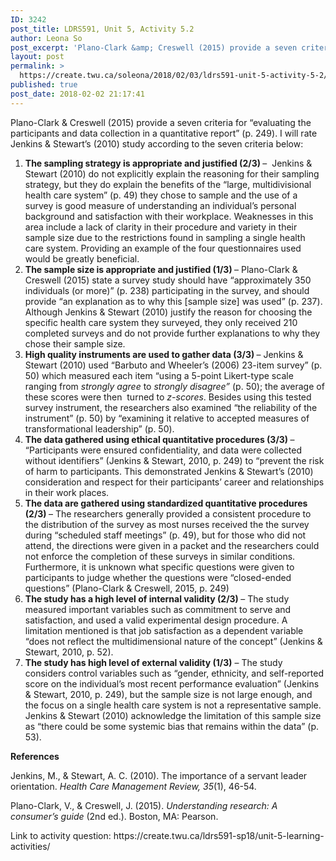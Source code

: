 ```yaml
---
ID: 3242
post_title: LDRS591, Unit 5, Activity 5.2
author: Leona So
post_excerpt: 'Plano-Clark &amp; Creswell (2015) provide a seven criteria for &ldquo;evaluating the participants and data collection in a quantitative report&rdquo; (p. 249). I will rate Jenkins &amp; Stewart&rsquo;s (2010) study according to the seven criteria below: The sampling strategy is appropriate and justified (2/3)&nbsp;&ndash;&nbsp; Jenkins &amp; Stewart (2010) do not explicitly explain the reasoning for their &hellip; <p><a href="https://create.twu.ca/soleona/2018/02/03/ldrs591-unit-5-activity-5-2/">Continue reading<span> "LDRS591, Unit 5, Activity 5.2"</span></a></p>'
layout: post
permalink: >
  https://create.twu.ca/soleona/2018/02/03/ldrs591-unit-5-activity-5-2/
published: true
post_date: 2018-02-02 21:17:41
---
```

<p>Plano-Clark &amp; Creswell (2015) provide a seven criteria for &#8220;evaluating the participants and data collection in a quantitative report&#8221; (p. 249). I will rate Jenkins &amp; Stewart&#8217;s (2010) study according to the seven criteria below:</p>
<ol>
<li><strong>The sampling strategy is appropriate and justified (2/3) </strong>&#8211;  Jenkins &amp; Stewart (2010) do not explicitly explain the reasoning for their sampling strategy, but they do explain the benefits of the &#8220;large, multidivisional health care system&#8221; (p. 49) they chose to sample and the use of a survey is good measure of understanding an individual&#8217;s personal background and satisfaction with their workplace. Weaknesses in this area include a lack of clarity in their procedure and variety in their sample size due to the restrictions found in sampling a single health care system. Providing an example of the four questionnaires used would be greatly beneficial.</li>
<li><strong>The sample size is appropriate and justified (1/3) </strong>&#8211; Plano-Clark &amp; Creswell (2015) state a survey study should have &#8220;approximately 350 individuals (or more)&#8221; (p. 238) participating in the survey, and should provide &#8220;an explanation as to why this [sample size] was used&#8221; (p. 237). Although Jenkins &amp; Stewart (2010) justify the reason for choosing the specific health care system they surveyed, they only received 210 completed surveys and do not provide further explanations to why they chose their sample size.</li>
<li><strong>High quality instruments are used to gather data (3/3) </strong>&#8211; Jenkins &amp; Stewart (2010) used &#8220;Barbuto and Wheeler&#8217;s (2006) 23-item survey&#8221; (p. 50) which measured each item &#8220;using a 5-point Likert-type scale ranging from <em>strongly agree </em>to <em>strongly disagree&#8221; </em>(p. 50); the average of these scores were then  turned to <em>z-scores</em>. Besides using this tested survey instrument, the researchers also examined &#8220;the reliability of the instrument&#8221; (p. 50) by &#8220;examining it relative to accepted measures of transformational leadership&#8221; (p. 50).</li>
<li><strong>The data gathered using ethical quantitative procedures (3/3) </strong>&#8211; &#8220;Participants were ensured confidentiality, and data were collected without identifiers&#8221; (Jenkins &amp; Stewart, 2010, p. 249) to &#8220;prevent the risk of harm to participants. This demonstrated Jenkins &amp; Stewart&#8217;s (2010) consideration and respect for their participants&#8217; career and relationships in their work places.</li>
<li><strong>The data are gathered using standardized quantitative procedures (2/3) </strong>&#8211; The researchers generally provided a consistent procedure to the distribution of the survey as most nurses received the the survey during &#8220;scheduled staff meetings&#8221; (p. 49), but for those who did not attend, the directions were given in a packet and the researchers could not enforce the completion of these surveys in similar conditions. Furthermore, it is unknown what specific questions were given to participants to judge whether the questions were &#8220;closed-ended questions&#8221; (Plano-Clark &amp; Creswell, 2015, p. 249)</li>
<li><strong>The study has a high level of internal validity (2/3) </strong>&#8211; The study measured important variables such as commitment to serve and satisfaction, and used a valid experimental design procedure. A limitation mentioned is that job satisfaction as a dependent variable &#8220;does not reflect the multidimensional nature of the concept&#8221; (Jenkins &amp; Stewart, 2010, p. 52).</li>
<li><strong>The study has high level of external validity (1/3)</strong> &#8211; The study considers control variables such as &#8220;gender, ethnicity, and self-reported score on the individual&#8217;s most recent performance evaluation&#8221; (Jenkins &amp; Stewart, 2010, p. 249), but the sample size is not large enough, and the focus on a single health care system is not a representative sample. Jenkins &amp; Stewart (2010) acknowledge the limitation of this sample size as &#8220;there could be some systemic bias that remains within the data&#8221; (p. 53).</li>
</ol>
<p><strong>References</strong></p>
<p>Jenkins, M., &amp; Stewart, A. C. (2010). The importance of a servant leader orientation. <em>Health Care Management Review, 35</em>(1), 46-54.</p>
<p>Plano-Clark, V., &amp; Creswell, J. (2015). <em>Understanding research: A consumer’s guide</em> (2nd ed.). Boston, MA: Pearson.</p>
<p>Link to activity question: https://create.twu.ca/ldrs591-sp18/unit-5-learning-activities/</p>